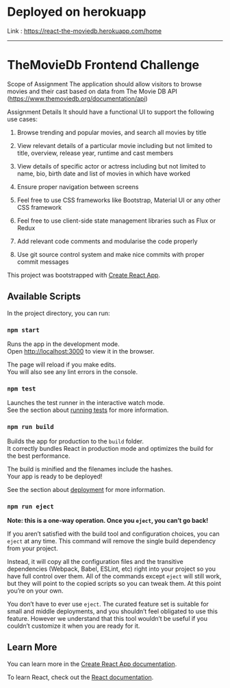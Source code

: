 # Deployed on herokuapp
Link : https://react-the-moviedb.herokuapp.com/home

----
# TheMovieDb Frontend Challenge

Scope of Assignment
The application should allow visitors to browse movies and their cast based on data from The Movie DB API (https://www.themoviedb.org/documentation/api)

Assignment Details
It should have a functional UI to support the following use cases: 

1. Browse trending and popular movies, and search all movies by title

2. View relevant details of a particular movie including but not limited to title, overview, release year, runtime and cast members

3. View details of specific actor or actress including but not limited to name, bio, birth date and list of movies in which have worked

4. Ensure proper navigation between screens

5. Feel free to use CSS frameworks like Bootstrap, Material UI or any other CSS framework

6. Feel free to use client-side state management libraries such as Flux or Redux

7. Add relevant code comments and modularise the code properly

8. Use git source control system and make nice commits with proper commit messages




This project was bootstrapped with [Create React App](https://github.com/facebook/create-react-app).

## Available Scripts

In the project directory, you can run:

### `npm start`

Runs the app in the development mode.<br>
Open [http://localhost:3000](http://localhost:3000) to view it in the browser.

The page will reload if you make edits.<br>
You will also see any lint errors in the console.

### `npm test`

Launches the test runner in the interactive watch mode.<br>
See the section about [running tests](https://facebook.github.io/create-react-app/docs/running-tests) for more information.

### `npm run build`

Builds the app for production to the `build` folder.<br>
It correctly bundles React in production mode and optimizes the build for the best performance.

The build is minified and the filenames include the hashes.<br>
Your app is ready to be deployed!

See the section about [deployment](https://facebook.github.io/create-react-app/docs/deployment) for more information.

### `npm run eject`

**Note: this is a one-way operation. Once you `eject`, you can’t go back!**

If you aren’t satisfied with the build tool and configuration choices, you can `eject` at any time. This command will remove the single build dependency from your project.

Instead, it will copy all the configuration files and the transitive dependencies (Webpack, Babel, ESLint, etc) right into your project so you have full control over them. All of the commands except `eject` will still work, but they will point to the copied scripts so you can tweak them. At this point you’re on your own.

You don’t have to ever use `eject`. The curated feature set is suitable for small and middle deployments, and you shouldn’t feel obligated to use this feature. However we understand that this tool wouldn’t be useful if you couldn’t customize it when you are ready for it.

## Learn More

You can learn more in the [Create React App documentation](https://facebook.github.io/create-react-app/docs/getting-started).

To learn React, check out the [React documentation](https://reactjs.org/).
